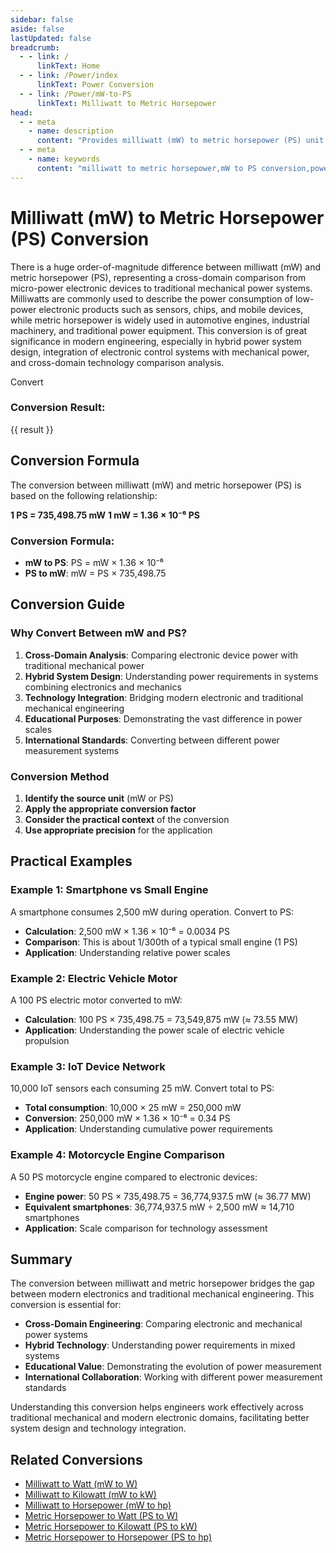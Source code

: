 ```yaml
---
sidebar: false
aside: false
lastUpdated: false
breadcrumb:
  - - link: /
      linkText: Home
  - - link: /Power/index
      linkText: Power Conversion
  - - link: /Power/mW-to-PS
      linkText: Milliwatt to Metric Horsepower
head:
  - - meta
    - name: description
      content: "Provides milliwatt (mW) to metric horsepower (PS) unit conversion formulas and practical application scenarios, suitable for power analysis from low-power devices to mechanical power systems."
  - - meta
    - name: keywords
      content: "milliwatt to metric horsepower,mW to PS conversion,power unit conversion formula,low power devices,mechanical power,power unit conversion tool"
---
```

# Milliwatt (mW) to Metric Horsepower (PS) Conversion

There is a huge order-of-magnitude difference between milliwatt (mW) and metric horsepower (PS), representing a cross-domain comparison from micro-power electronic devices to traditional mechanical power systems. Milliwatts are commonly used to describe the power consumption of low-power electronic products such as sensors, chips, and mobile devices, while metric horsepower is widely used in automotive engines, industrial machinery, and traditional power equipment. This conversion is of great significance in modern engineering, especially in hybrid power system design, integration of electronic control systems with mechanical power, and cross-domain technology comparison analysis.

<script setup>
import { onMounted,reactive,inject ,ref  } from 'vue'
import { NButton,NForm ,NFormItem,NInput,NInputNumber,NSelect,NCard,useMessage ,NGrid ,NGi } from 'naive-ui'
import { defineClientComponent } from 'vitepress'
import { Power } from '../../files';
const convert = inject('convert')
const seoKey = [
  'milliwatt to metric horsepower', 'mW to PS conversion', 'power unit conversion', 'low power devices', 'mechanical power',
  'electronic device power consumption', 'automotive engines', 'industrial machinery', 'hybrid power', 'cross-domain technology',
  'power comparison', 'traditional power', 'electronic control', 'power analysis', 'engineering applications'
];
const options =  [
  { "label": "Milliwatt (mW)","value": "mW" },
  { "label": "Metric Horsepower (PS)","value": "PS" }
];
const formRef = ref(null);
const rules = {
  number:{
    required: true,
    type: 'number',
    trigger: "blur",
    message: 'Please enter a number'
  },
  to:{
    required: true,
    trigger: "select",
    message: 'Please select conversion unit'
  },
  from:{
    required: true,
    trigger: "select",
    message: 'Please select source unit'
  }
}
const message = useMessage()
const formValue = reactive({
  number: 1,
  from: 'mW',
  to: 'PS'
})
const result = ref('')
const handleValidateClick = (e) => {
  e.preventDefault()
  formRef.value?.validate((errors) => {
    if (!errors) {
      result.value = convert(formValue.number, formValue.from, formValue.to, Power)
    } else {
      console.log(errors)
      message.error('Invalid')
    }
  })
}
</script>

<NCard title="Milliwatt to Metric Horsepower Converter">
<NForm ref="formRef" :model="formValue" :rules="rules">
<NGrid :cols="24" :x-gap="12">
<NGi :span="24">
<NFormItem path="number" label="Enter Value">
<NInputNumber v-model:value="formValue.number" placeholder="Enter the value to convert" />
</NFormItem>
</NGi>
<NGi :span="12">
<NFormItem path="from" label="From">
<NSelect v-model:value="formValue.from" placeholder="Select source unit" :options="options" />
</NFormItem>
</NGi>
<NGi :span="12">
<NFormItem path="to" label="To">
<NSelect v-model:value="formValue.to" placeholder="Select target unit" :options="options" />
</NFormItem>
</NGi>
<NGi :span="24">
<NFormItem>
<NButton type="primary" @click="handleValidateClick">
Convert
</NButton>
</NFormItem>
</NGi>
</NGrid>
</NForm>
<div v-if="result" style="margin-top: 20px;">
<h3>Conversion Result:</h3>
<p>{{ result }}</p>
</div>
</NCard>

## Conversion Formula

The conversion between milliwatt (mW) and metric horsepower (PS) is based on the following relationship:

**1 PS = 735,498.75 mW**
**1 mW = 1.36 × 10⁻⁶ PS**

### Conversion Formula:
- **mW to PS**: PS = mW × 1.36 × 10⁻⁶
- **PS to mW**: mW = PS × 735,498.75

## Conversion Guide

### Why Convert Between mW and PS?

1. **Cross-Domain Analysis**: Comparing electronic device power with traditional mechanical power
2. **Hybrid System Design**: Understanding power requirements in systems combining electronics and mechanics
3. **Technology Integration**: Bridging modern electronic and traditional mechanical engineering
4. **Educational Purposes**: Demonstrating the vast difference in power scales
5. **International Standards**: Converting between different power measurement systems

### Conversion Method

1. **Identify the source unit** (mW or PS)
2. **Apply the appropriate conversion factor**
3. **Consider the practical context** of the conversion
4. **Use appropriate precision** for the application

## Practical Examples

### Example 1: Smartphone vs Small Engine
A smartphone consumes 2,500 mW during operation. Convert to PS:
- **Calculation**: 2,500 mW × 1.36 × 10⁻⁶ = 0.0034 PS
- **Comparison**: This is about 1/300th of a typical small engine (1 PS)
- **Application**: Understanding relative power scales

### Example 2: Electric Vehicle Motor
A 100 PS electric motor converted to mW:
- **Calculation**: 100 PS × 735,498.75 = 73,549,875 mW (≈ 73.55 MW)
- **Application**: Understanding the power scale of electric vehicle propulsion

### Example 3: IoT Device Network
10,000 IoT sensors each consuming 25 mW. Convert total to PS:
- **Total consumption**: 10,000 × 25 mW = 250,000 mW
- **Conversion**: 250,000 mW × 1.36 × 10⁻⁶ = 0.34 PS
- **Application**: Understanding cumulative power requirements

### Example 4: Motorcycle Engine Comparison
A 50 PS motorcycle engine compared to electronic devices:
- **Engine power**: 50 PS × 735,498.75 = 36,774,937.5 mW (≈ 36.77 MW)
- **Equivalent smartphones**: 36,774,937.5 mW ÷ 2,500 mW ≈ 14,710 smartphones
- **Application**: Scale comparison for technology assessment

## Summary

The conversion between milliwatt and metric horsepower bridges the gap between modern electronics and traditional mechanical engineering. This conversion is essential for:

- **Cross-Domain Engineering**: Comparing electronic and mechanical power systems
- **Hybrid Technology**: Understanding power requirements in mixed systems
- **Educational Value**: Demonstrating the evolution of power measurement
- **International Collaboration**: Working with different power measurement standards

Understanding this conversion helps engineers work effectively across traditional mechanical and modern electronic domains, facilitating better system design and technology integration.

## Related Conversions

- [Milliwatt to Watt (mW to W)](/Power/mW-to-W)
- [Milliwatt to Kilowatt (mW to kW)](/Power/mW-to-kW)
- [Milliwatt to Horsepower (mW to hp)](/Power/mW-to-hp)
- [Metric Horsepower to Watt (PS to W)](/Power/PS-to-W)
- [Metric Horsepower to Kilowatt (PS to kW)](/Power/PS-to-kW)
- [Metric Horsepower to Horsepower (PS to hp)](/Power/PS-to-hp)
